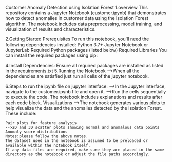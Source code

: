 Customer Anomaly Detection using Isolation Forest
1.overview
This repository contains a Jupyter Notebook (customer.ipynb) that demonstrates how to detect anomalies in customer data using the Isolation Forest algorithm. The notebook includes data preprocessing, model training, and visualization of results and characteristics.

2.Getting Started
Prerequisites
To run this notebook, you'll need the following dependencies installed:
Python 3.7+
Jupyter Notebook or JupyterLab
Required Python packages (listed below)
Required Libraries
You can install the required packages using pip:


4.Install Dependencies: Ensure all required packages are installed as listed in the requirements.txt
5.Running the Notebook
-->When all the dependencies are satisfied just run all cells of the jupyter notebook.

6.Steps to run the ipynb file on jupyter interface:
    -->In the Jupyter interface, navigate to the customer.ipynb file and open it.
    -->Run the cells sequentially to execute the code. The notebook includes explanations and results after each code block.
    Visualizations
    -->The notebook generates various plots to help visualize the data and the anomalies detected by the Isolation Forest. These include:

    Pair plots for feature analysis
    -->2D and 3D scatter plots showing normal and anomalous data points
    Anomaly score distributions
    Notes:please follow the above notes.
    The dataset used in the notebook is assumed to be preloaded or available within the notebook itself.
    If any data files are required, make sure they are placed in the same directory as the notebook or adjust the file paths accordingly.
